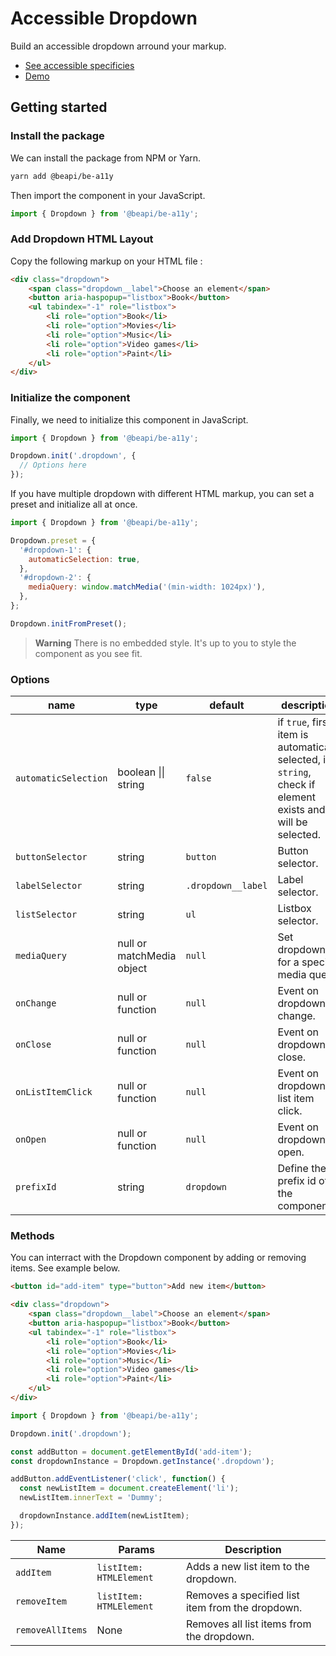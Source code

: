 # Accessible Dropdown

Build an accessible dropdown arround your markup.

* [See accessible specificies](https://www.w3.org/TR/wai-aria-practices-1.1/examples/listbox/listbox-collapsible.html)
* [Demo](https://codepen.io/beapi/full/VwQbYqN)

## Getting started

### Install the package

We can install the package from NPM or Yarn.

```bash
yarn add @beapi/be-a11y
```

Then import the component in your JavaScript.

```js
import { Dropdown } from '@beapi/be-a11y';
```

### Add Dropdown HTML Layout

Copy the following markup on your HTML file :

```html
<div class="dropdown">
    <span class="dropdown__label">Choose an element</span>
    <button aria-haspopup="listbox">Book</button>
    <ul tabindex="-1" role="listbox">
        <li role="option">Book</li>
        <li role="option">Movies</li>
        <li role="option">Music</li>
        <li role="option">Video games</li>
        <li role="option">Paint</li>
    </ul>
</div>
```

### Initialize the component

Finally, we need to initialize this component in JavaScript.

```js
import { Dropdown } from '@beapi/be-a11y';

Dropdown.init('.dropdown', {
  // Options here
});
```

If you have multiple dropdown with different HTML markup, you can set a preset and initialize all at once.

```js
import { Dropdown } from '@beapi/be-a11y';

Dropdown.preset = {
  '#dropdown-1': {
    automaticSelection: true,
  },
  '#dropdown-2': {
    mediaQuery: window.matchMedia('(min-width: 1024px)'),
  },
};

Dropdown.initFromPreset();
```

> **Warning**
> There is no embedded style. It's up to you to style the component as you see fit.

### Options

| name                 | type                      | default            | description                                     |
|----------------------|---------------------------|--------------------|-------------------------------------------------|
| `automaticSelection` | boolean \|\| string       | `false`            | if `true`, first item is automatically selected, if `string`, check if element exists and it will be selected. |
| `buttonSelector`     | string                    | `button`           | Button selector.                                |
| `labelSelector`      | string                    | `.dropdown__label` | Label selector.                                 |
| `listSelector`       | string                    | `ul`               | Listbox selector.                               |
| `mediaQuery`         | null or matchMedia object | `null`             | Set dropdown for a specific media query.        |
| `onChange`           | null or function          | `null`             | Event on dropdown change.                       |
| `onClose`            | null or function          | `null`             | Event on dropdown close.                        |
| `onListItemClick`    | null or function          | `null`             | Event on dropdown list item click.              |
| `onOpen`             | null or function          | `null`             | Event on dropdown open.                         |
| `prefixId`           | string                    | `dropdown`         | Define the prefix id of the component.          |

### Methods

You can interract with the Dropdown component by adding or removing items. See example below.

```html
<button id="add-item" type="button">Add new item</button>

<div class="dropdown">
    <span class="dropdown__label">Choose an element</span>
    <button aria-haspopup="listbox">Book</button>
    <ul tabindex="-1" role="listbox">
        <li role="option">Book</li>
        <li role="option">Movies</li>
        <li role="option">Music</li>
        <li role="option">Video games</li>
        <li role="option">Paint</li>
    </ul>
</div>
```

```js
import { Dropdown } from '@beapi/be-a11y';

Dropdown.init('.dropdown');

const addButton = document.getElementById('add-item');
const dropdownInstance = Dropdown.getInstance('.dropdown');

addButton.addEventListener('click', function() {
  const newListItem = document.createElement('li');
  newListItem.innerText = 'Dummy';

  dropdownInstance.addItem(newListItem);
});
```

| Name             | Params                  | Description                                      |
|------------------|-------------------------|--------------------------------------------------|
| `addItem`        | `listItem: HTMLElement` | Adds a new list item to the dropdown.            |
| `removeItem`     | `listItem: HTMLElement` | Removes a specified list item from the dropdown. |
| `removeAllItems` | None                    | Removes all list items from the dropdown.        |
